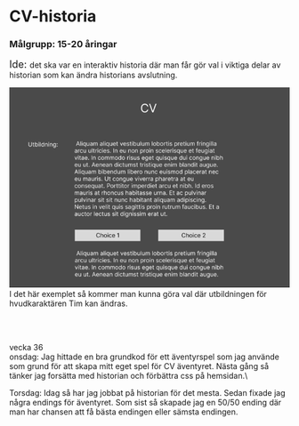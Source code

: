 # CV-historia
### Målgrupp: 15-20 åringar

<font size= "4"> Ide: </font> det ska var en interaktiv historia där man får gör val i viktiga delar av historian som kan ändra historians avslutning.

<img src="./public/figma.png"/>
I det här exemplet så kommer man kunna göra val där utbildningen för hvudkaraktären Tim kan ändras.

<br/><br/>

vecka 36 \
onsdag: Jag hittade en bra grundkod för ett äventyrspel som jag använde som grund för att skapa mitt eget spel för CV äventyret. Nästa gång så tänker jag forsätta med historian och förbättra css på hemsidan.\

Torsdag: Idag så har jag jobbat på historian för det mesta. Sedan fixade jag några endings för äventyret. Som sist så skapade jag en 50/50 ending där man har chansen att få bästa endingen eller sämsta endingen.
